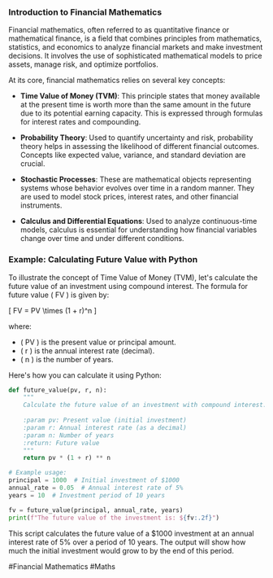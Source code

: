 ### Introduction to Financial Mathematics

Financial mathematics, often referred to as quantitative finance or mathematical finance, is a field that combines principles from mathematics, statistics, and economics to analyze financial markets and make investment decisions. It involves the use of sophisticated mathematical models to price assets, manage risk, and optimize portfolios.

At its core, financial mathematics relies on several key concepts:
- **Time Value of Money (TVM)**: This principle states that money available at the present time is worth more than the same amount in the future due to its potential earning capacity. This is expressed through formulas for interest rates and compounding.
  
- **Probability Theory**: Used to quantify uncertainty and risk, probability theory helps in assessing the likelihood of different financial outcomes. Concepts like expected value, variance, and standard deviation are crucial.

- **Stochastic Processes**: These are mathematical objects representing systems whose behavior evolves over time in a random manner. They are used to model stock prices, interest rates, and other financial instruments.

- **Calculus and Differential Equations**: Used to analyze continuous-time models, calculus is essential for understanding how financial variables change over time and under different conditions.

### Example: Calculating Future Value with Python

To illustrate the concept of Time Value of Money (TVM), let's calculate the future value of an investment using compound interest. The formula for future value \( FV \) is given by:

\[ FV = PV \times (1 + r)^n \]

where:
- \( PV \) is the present value or principal amount.
- \( r \) is the annual interest rate (decimal).
- \( n \) is the number of years.

Here's how you can calculate it using Python:

```python
def future_value(pv, r, n):
    """
    Calculate the future value of an investment with compound interest.
    
    :param pv: Present value (initial investment)
    :param r: Annual interest rate (as a decimal)
    :param n: Number of years
    :return: Future value
    """
    return pv * (1 + r) ** n

# Example usage:
principal = 1000  # Initial investment of $1000
annual_rate = 0.05  # Annual interest rate of 5%
years = 10  # Investment period of 10 years

fv = future_value(principal, annual_rate, years)
print(f"The future value of the investment is: ${fv:.2f}")
```

This script calculates the future value of a $1000 investment at an annual interest rate of 5% over a period of 10 years. The output will show how much the initial investment would grow to by the end of this period.

#Financial Mathematics #Maths